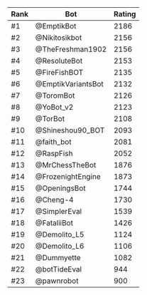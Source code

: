 Rank|Bot|Rating
---|---|---
#1|@EmptikBot|2186
#2|@Nikitosikbot|2156
#3|@TheFreshman1902|2156
#4|@ResoluteBot|2153
#5|@FireFishBOT|2135
#6|@EmptikVariantsBot|2132
#7|@ToromBot|2126
#8|@YoBot_v2|2123
#9|@TorBot|2108
#10|@Shineshou90_BOT|2093
#11|@faith_bot|2081
#12|@RaspFish|2052
#13|@MrChessTheBot|1876
#14|@FrozenightEngine|1873
#15|@OpeningsBot|1744
#16|@Cheng-4|1730
#17|@SimplerEval|1539
#18|@FataliiBot|1426
#19|@Demolito_L5|1124
#20|@Demolito_L6|1106
#21|@Dummyette|1082
#22|@botTideEval|944
#23|@pawnrobot|900
